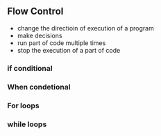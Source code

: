 ## Flow Control
- change the directioin of execution of a program
- make decisions
- run part of code multiple times
- stop the execution of a part of code

### if conditional

### When condetional

### For loops

### while loops